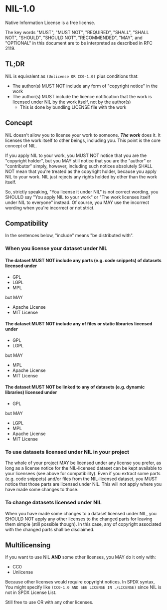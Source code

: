 # NIL-1.0

Native Information License is a free license.

The key words "MUST", "MUST NOT", "REQUIRED", "SHALL", "SHALL NOT", "SHOULD", "SHOULD NOT", "RECOMMENDED",  "MAY", and "OPTIONAL" in this document are to be interpreted as described in RFC 2119.

## TL;DR

NIL is equivalent as `(Unlicense OR CC0-1.0)` plus conditions that:

- The author(s) MUST NOT include any form of "copyright notice" in the work
- The author(s) MUST include the licence notification that the work is licensed under NIL by the work itself, not by the author(s)
  - This is done by bundling LICENSE file with the work

## Concept

NIL doesn't allow you to license your work to someone. ***The work*** does it. It licenses the work itself to other beings, including you. This point is the core concept of NIL.

If you apply NIL to your work, you MUST NOT notice that you are the "copyright holder", but you MAY still notice that you are the "author" or "contributor" simply, however, including such notices absolutely SHALL NOT mean that you're treated as the copyright holder, because you apply NIL to your work. NIL just rejects any rights holded by other than the work itself.

So, strictly speaking, "You license it under NIL" is not correct wording, you SHOULD say "You apply NIL to your work" or "The work licenses itself under NIL to everyone" instead. Of course, you MAY use the incorrect wording when you're incorrect or not strict.

## Compatibility

In the sentences below, "include" means "be distributed with".

### When you license your dataset under NIL

#### The dataset MUST NOT include any parts (e.g. code snippets) of datasets licensed under

- GPL
- LGPL
- MPL

but MAY

- Apache License
- MIT License

#### The dataset MUST NOT include any of files or static libraries licensed under

- GPL
- LGPL

but MAY

- MPL
- Apache License
- MIT License

#### The dataset MUST NOT be linked to any of datasets (e.g. dynamic libraries) licensed under

- GPL

but MAY

- LGPL
- MPL
- Apache License
- MIT License

### To use datasets licensed under NIL in your project

The whole of your project MAY be licensed under any license you prefer, as long as a license notice for the NIL-licensed dataset can be kept available to your licensees (see above for compatibility). Even if you extract some parts (e.g. code snippets) and/or files from the NIL-licensed dataset, you MUST notice that those parts are licensed under NIL. This will not apply where you have made some changes to those.

### To change datasets licensed under NIL

When you have made some changes to a dataset licensed under NIL, you SHOULD NOT apply any other licenses to the changed parts for leaving them simple (still possible though). In this case, any of copyright associated with the changed parts shall be disclaimed.

## Multilicensing

If you want to use NIL **AND** some other licenses, you MAY do it only with:

- CC0
- Unlicense

Because other licenses would require copyright notices. In SPDX syntax, You might specify like `(CC0-1.0 AND SEE LICENSE IN ./LICENSE)` since NIL is not in SPDX License List.

Still free to use OR with any other licenses.